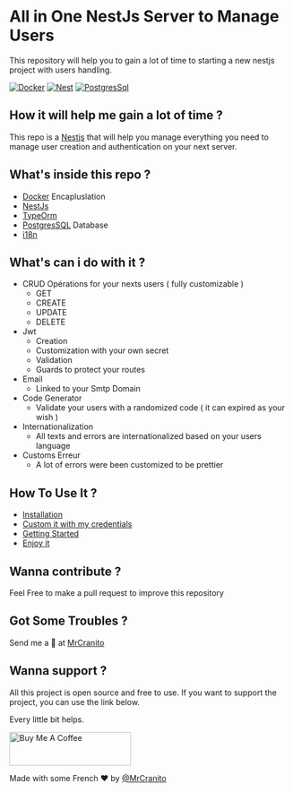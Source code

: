 # All in One NestJs Server to Manage Users 

This repository will help you to gain a lot of time to starting a new nestjs project with users handling. 

[![Docker][Docker.io]][Docker-url] [![Nest][Nest.js]][Nest-url] [![PostgresSql][PostgresSql.io]][PostgresSql-url]

## How it will help me gain a lot of time ?

This repo is a [Nestjs](https://nestjs.com) that will help you manage everything you need to manage user creation and authentication on your next server.

## What's inside this repo ?

- [Docker](https://docker.com) Encapluslation 
- [NestJs](https://nestjs.com) 
- [TypeOrm](https://www.npmjs.com/package/@nestjs/typeorm)
- [PostgresSQL](https://www.postgresql.org/) Database 
- [i18n](https://www.npmjs.com/package/nestjs-i18n)

## What's can i do with it ?

- CRUD Opérations for your nexts users ( fully customizable )
    - GET
    - CREATE
    - UPDATE 
    - DELETE 
- Jwt 
    - Creation
    - Customization with your own secret
    - Validation 
    - Guards to protect your routes
- Email
    - Linked to your Smtp Domain 
- Code Generator
    - Validate your users with a randomized code ( it can expired as your wish )
- Internationalization 
    - All texts and errors are internationalized based on your users language
- Customs Erreur 
    - A lot of errors were been customized to be prettier 

## How To Use It ? 

- [Installation](./docs/README.md)
- [Custom it with my credentials](./docs/customIt/README.md)
- [Getting Started](./docs/gettingStarted/README.md)
- [Enjoy it]()

## Wanna contribute ? 

Feel Free to make a pull request to improve this repository 

## Got Some Troubles ? 

Send me a 📩 at  [MrCranito](https://github.com/MrCranito)


## Wanna support ?
All this project is open source and free to use. If you want to support the project, you can use the link below.

Every little bit helps.

<a href="https://www.buymeacoffee.com/mrcranito" target="_blank"><img src="https://cdn.buymeacoffee.com/buttons/v2/default-yellow.png" alt="Buy Me A Coffee" style="height: 60px !important;width: 217px !important;" ></a>

Made with some French ❤️ by [@MrCranito](https://github.com/MrCranito)

[Nest.js]: https://img.shields.io/badge/nest.js-000000?style=for-the-badge&logo=nextdotjs&logoColor=white
[Nest-url]: https://nextjs.org/
[Docker.io]:  https://img.shields.io/badge/Docker-2496ED?style=for-the-badge&logo=docker&logoColor=white
[Docker-url]: https://docker.com/
[PostgresSQL.io]: https://img.shields.io/badge/PostgreSql-4169E1?style=for-the-badge&logo=postgresql&logoColor=white
[PostgresSQL-url]: https://postgres.org/
